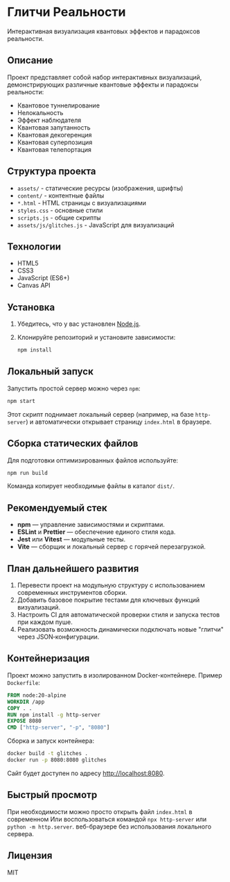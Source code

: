 # Глитчи Реальности

Интерактивная визуализация квантовых эффектов и парадоксов реальности.

## Описание

Проект представляет собой набор интерактивных визуализаций, демонстрирующих различные квантовые эффекты и парадоксы реальности:

- Квантовое туннелирование
- Нелокальность
- Эффект наблюдателя
- Квантовая запутанность
- Квантовая декогеренция
- Квантовая суперпозиция
- Квантовая телепортация

## Структура проекта

- `assets/` - статические ресурсы (изображения, шрифты)
- `content/` - контентные файлы
- `*.html` - HTML страницы с визуализациями
- `styles.css` - основные стили
- `scripts.js` - общие скрипты
- `assets/js/glitches.js` - JavaScript для визуализаций

## Технологии

- HTML5
- CSS3
- JavaScript (ES6+)
- Canvas API

## Установка

1. Убедитесь, что у вас установлен [Node.js](https://nodejs.org/).
2. Клонируйте репозиторий и установите зависимости:

   ```bash
   npm install
   ```

## Локальный запуск

Запустить простой сервер можно через `npm`:

```bash
npm start
```

Этот скрипт поднимает локальный сервер (например, на базе `http-server`) и автоматически открывает страницу `index.html` в браузере.

## Сборка статических файлов

Для подготовки оптимизированных файлов используйте:

```bash
npm run build
```

Команда копирует необходимые файлы в каталог `dist/`.

## Рекомендуемый стек

- **npm** — управление зависимостями и скриптами.
- **ESLint** и **Prettier** — обеспечение единого стиля кода.
- **Jest** или **Vitest** — модульные тесты.
- **Vite** — сборщик и локальный сервер с горячей перезагрузкой.

## План дальнейшего развития

1. Перевести проект на модульную структуру с использованием современных инструментов сборки.
2. Добавить базовое покрытие тестами для ключевых функций визуализаций.
3. Настроить CI для автоматической проверки стиля и запуска тестов при каждом пуше.
4. Реализовать возможность динамически подключать новые "глитчи" через JSON‑конфигурации.

## Контейнеризация

Проект можно запустить в изолированном Docker-контейнере. Пример `Dockerfile`:

```Dockerfile
FROM node:20-alpine
WORKDIR /app
COPY . .
RUN npm install -g http-server
EXPOSE 8080
CMD ["http-server", "-p", "8080"]
```

Сборка и запуск контейнера:

```bash
docker build -t glitches .
docker run -p 8080:8080 glitches
```

Сайт будет доступен по адресу [http://localhost:8080](http://localhost:8080).

## Быстрый просмотр

При необходимости можно просто открыть файл `index.html` в современном
Или воспользоваться командой `npx http-server` или `python -m http.server`.
веб-браузере без использования локального сервера.
## Лицензия
MIT
